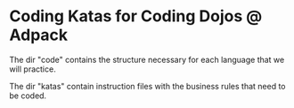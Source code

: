 # Coding Katas for Coding Dojos @ Adpack

The dir "code" contains the structure necessary for each language that
we will practice.

The dir "katas" contain instruction files with the business rules that
need to be coded.
